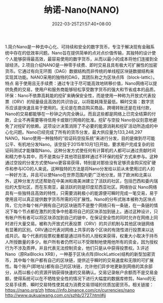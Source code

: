 ﻿---
weight: 
title: "纳诺-Nano(NANO)"
description: "Nano是一种去中心化、可持续和安全的数字货币，专注于解决现有金融系统中存在的低效率问题"
date: 2022-03-25T21:57:40+08:00
lastmod: 2022-03-25T16:45:40+08:00
draft: false
authors: ["Metabd"]
featuredImage: "nanuo-nanonano.webp"
link: ""
tags: ["数字代币","纳诺-Nano(NANO)"]
categories: ["navigation"]
navigation: ["数字代币"]
lightgallery: true
toc: true
pinned: false
recommend: false
recommend1: false
---
1.简介Nano是一种去中心化、可持续和安全的数字货币，专注于解决现有金融系统中存在的低效率问题。Nano旨在提供简单的点对点价值传输，其独特的设计使个人能够获得最高效，最容易使用的数字货币，从而以最小的成本将他们连接到全球经济。2.项目介绍NANO是一种零手续费、即时交易且具有极大可扩展性的加密货币。它通过有向无环图（DAG）数据结构而非传统的单线程区块链数据结构来实现其功能。NANO采用的独特的DAG，其团队称之为区块点阵（block-lattic）。特点
易于使用且无手续费：通过专注于尽可能高效地转移价值，Nano网络可以提供免费的交易，使用户和服务商能够轻松享受数字货币的强大和节省成本的品质。环保：Nano不依靠高耗能的挖矿来确保安全性，而是使用一种称为开放式代表投票（ORV）的轻量级且高效的共识协议，以将能耗降至最低。瞬时交易：数字货币应该是快速且易于使用的。无论是在商店购买商品，跨境转账还是在线付款，Nano的交易都能够在一秒钟之内完全确认。而且这些都是网络上已完全结算的付款，企业不再需要等待信用卡或银行网络的批准。挖矿与空投
Nano协议刻意地避免了对挖矿的依赖。这项设计决策消除了不必要的能源消耗和挖矿活动所造成的中心化问题。Nano已经完成了所有的货币分发，最大供应量为133,248,297 NANO。Nano使用一种独特的“验证码空投系统”来进行分发，目的是做到尽可能公平、有机地分发Nano。该空投于2015年10月1日开始，要求用户完成复杂的验证码测试才能赚取Nano。这种分发方式使任何有计算机的人都可以通过贡献时间和精力参与其中，而不是类似于其他项目那样通过不环保的挖矿方式来参与。这种通过空投的分发方式使Nano更容易获得，特别是对那些没有足够资金购买挖矿硬件和参与ICO的人来说。这种独特的方法是将Nano分发给以前从未使用过的人的一种好方法，并且可以使Nano在世界范围内更广泛地分发。除了欧洲和北美以外，这种分发方式还帮助在中美洲和南美洲建立了活跃的社区，包括巴西和委内瑞拉的大型社区，而在东南亚，最活跃的则是印度尼西亚社区。网络协议
Nano网络具有一些独特且高效的特性，只需要消耗极小的能源便可瞬时完成一笔交易，易于使用且可以真正提供数字货币所需的可扩展性。Nano的分布式账本被称为区块点阵，它允许每个帐户拥有自己的区块链而不是整个网络只有一条链，在一条链的情况下每个节点都在激烈的竞争中抢着将自己的区块添加到链上。通过这种设计，只有帐户所有者可以将区块添加到自己的链中，在保证安全性的同时允许在网络上同时进行大量交易。被称为开放式代表投票（ORV）的共识机制与其他区块链网络有显著的区别。ORV通过代表对网络上共享的各个区块的有效性进行投票来以达成共识。每个代表的投票权重都是通过持币的人授权来获得，权重大小取决于持币人所授数量的多少。帐户所有者仍然可以不受限制地使用他所有的资金，因为授权行为不涉及质押，并且代表无法控制资金，他们只是从中获得投票权。3.评述Nano（原RaiBlocks XRB），一种基于区块点阵(BlockLattice)结构的新型加密货币，其中每个账户都有自己的区块链，提供近乎瞬时的交易速度和无限的可扩展性。每个账户(即地址)都有自己的区块链，允许他们异步地更新到网络的其余部分，从而以极小的资源开销获得快速的交易确认。交易记录帐户余额而不是交易金额，使得系统可以在不牺牲安全性的情况下进行大幅度的数据库修剪。Nano的无交易手续费、瞬时交易特性使其成为消费交易领域的优质加密货币。相关链接：
https://nano.org/zh
https://info.binance.com/cn/currencies/nano
http://www.qukuaiwang.com.cn/szhb/2727.html#jj
